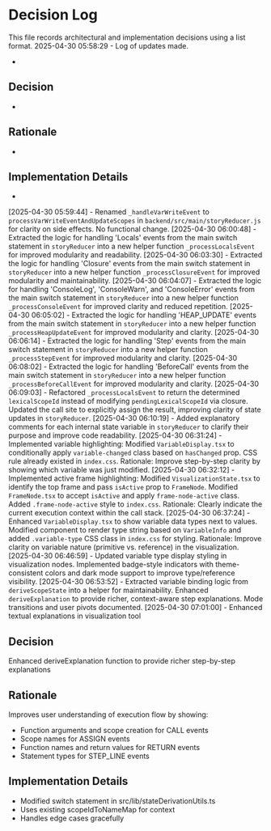 # Decision Log

This file records architectural and implementation decisions using a list format.
2025-04-30 05:58:29 - Log of updates made.

*

## Decision

*

## Rationale 

*

## Implementation Details

*
[2025-04-30 05:59:44] - Renamed `_handleVarWriteEvent` to `processVarWriteEventAndUpdateScopes` in `backend/src/main/storyReducer.js` for clarity on side effects. No functional change.
[2025-04-30 06:00:48] - Extracted the logic for handling 'Locals' events from the main switch statement in `storyReducer` into a new helper function `_processLocalsEvent` for improved modularity and readability.
[2025-04-30 06:03:30] - Extracted the logic for handling 'Closure' events from the main switch statement in `storyReducer` into a new helper function `_processClosureEvent` for improved modularity and maintainability.
[2025-04-30 06:04:07] - Extracted the logic for handling 'ConsoleLog', 'ConsoleWarn', and 'ConsoleError' events from the main switch statement in `storyReducer` into a new helper function `_processConsoleEvent` for improved clarity and reduced repetition.
[2025-04-30 06:05:02] - Extracted the logic for handling 'HEAP_UPDATE' events from the main switch statement in `storyReducer` into a new helper function `_processHeapUpdateEvent` for improved modularity and clarity.
[2025-04-30 06:06:14] - Extracted the logic for handling 'Step' events from the main switch statement in `storyReducer` into a new helper function `_processStepEvent` for improved modularity and clarity.
[2025-04-30 06:08:02] - Extracted the logic for handling 'BeforeCall' events from the main switch statement in `storyReducer` into a new helper function `_processBeforeCallEvent` for improved modularity and clarity.
[2025-04-30 06:09:03] - Refactored `_processLocalsEvent` to return the determined `lexicalScopeId` instead of modifying `pendingLexicalScopeId` via closure. Updated the call site to explicitly assign the result, improving clarity of state updates in `storyReducer`.
[2025-04-30 06:10:19] - Added explanatory comments for each internal state variable in `storyReducer` to clarify their purpose and improve code readability.
[2025-04-30 06:31:24] - Implemented variable highlighting: Modified `VariableDisplay.tsx` to conditionally apply `variable-changed` class based on `hasChanged` prop. CSS rule already existed in `index.css`. Rationale: Improve step-by-step clarity by showing which variable was just modified.
[2025-04-30 06:32:12] - Implemented active frame highlighting: Modified `VisualizationState.tsx` to identify the top frame and pass `isActive` prop to `FrameNode`. Modified `FrameNode.tsx` to accept `isActive` and apply `frame-node-active` class. Added `.frame-node-active` style to `index.css`. Rationale: Clearly indicate the current execution context within the call stack.
[2025-04-30 06:37:24] - Enhanced `VariableDisplay.tsx` to show variable data types next to values. Modified component to render type string based on `VariableInfo` and added `.variable-type` CSS class in `index.css` for styling. Rationale: Improve clarity on variable nature (primitive vs. reference) in the visualization.
[2025-04-30 06:46:59] - Updated variable type display styling in visualization nodes. Implemented badge-style indicators with theme-consistent colors and dark mode support to improve type/reference visibility.
[2025-04-30 06:53:52] - Extracted variable binding logic from `deriveScopeState` into a helper for maintainability. Enhanced `deriveExplanation` to provide richer, context-aware step explanations. Mode transitions and user pivots documented.
[2025-04-30 07:01:00] - Enhanced textual explanations in visualization tool
## Decision
Enhanced deriveExplanation function to provide richer step-by-step explanations

## Rationale
Improves user understanding of execution flow by showing:
- Function arguments and scope creation for CALL events
- Scope names for ASSIGN events
- Function names and return values for RETURN events
- Statement types for STEP_LINE events

## Implementation Details
- Modified switch statement in src/lib/stateDerivationUtils.ts
- Uses existing scopeIdToNameMap for context
- Handles edge cases gracefully